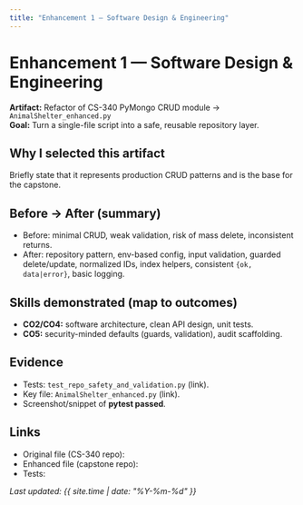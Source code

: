 ```yaml
---
title: "Enhancement 1 — Software Design & Engineering"
---
```


# Enhancement 1 — Software Design & Engineering

**Artifact:** Refactor of CS-340 PyMongo CRUD module → `AnimalShelter_enhanced.py`  
**Goal:** Turn a single-file script into a safe, reusable repository layer.

## Why I selected this artifact
Briefly state that it represents production CRUD patterns and is the base for the capstone.

## Before → After (summary)
- Before: minimal CRUD, weak validation, risk of mass delete, inconsistent returns.
- After: repository pattern, env-based config, input validation, guarded delete/update,
  normalized IDs, index helpers, consistent `{ok, data|error}`, basic logging.

## Skills demonstrated (map to outcomes)
- **CO2/CO4:** software architecture, clean API design, unit tests.
- **CO5:** security-minded defaults (guards, validation), audit scaffolding.

## Evidence
- Tests: `test_repo_safety_and_validation.py` (link).  
- Key file: `AnimalShelter_enhanced.py` (link).  
- Screenshot/snippet of **pytest passed**.

## Links
- Original file (CS-340 repo): <link>  
- Enhanced file (capstone repo): <link>  
- Tests: <link>

_Last updated: {{ site.time | date: "%Y-%m-%d" }}_

